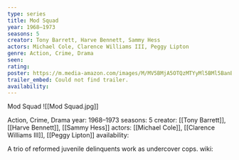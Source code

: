 ```yaml
---
type: series
title: Mod Squad
year: 1968–1973
seasons: 5
creator: Tony Barrett, Harve Bennett, Sammy Hess
actors: Michael Cole, Clarence Williams III, Peggy Lipton
genre: Action, Crime, Drama
seen:
rating: 
poster: https://m.media-amazon.com/images/M/MV5BMjA5OTQzMTYyMl5BMl5BanBnXkFtZTcwOTQxMDU1MQ@@._V1_SX300.jpg
trailer_embed: Could not find trailer.
availability:
---
```

Mod Squad
![[Mod Squad.jpg]]

Action, Crime, Drama
year: 1968–1973
seasons: 5
creator: [[Tony Barrett]], [[Harve Bennett]], [[Sammy Hess]]
actors: [[Michael Cole]], [[Clarence Williams III]], [[Peggy Lipton]]
availability:

A trio of reformed juvenile delinquents work as undercover cops.
wiki: 


